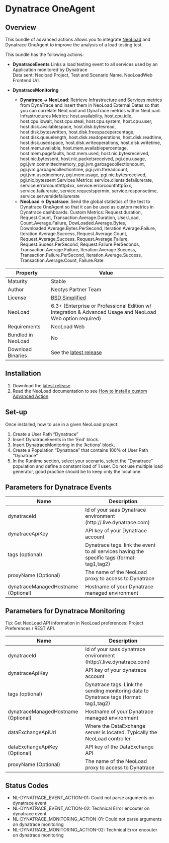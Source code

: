 # Dynatrace OneAgent	

## Overview

This bundle of advanced actions allows you to integrate [NeoLoad](https://www.neotys.com/neoload/overview) and Dynatrace OneAgent to improve the analysis of a load testing test.

This bundle has the following actions:  

* **DynatraceEvents**
  Links a load testing event to all services used by an Application monitored by Dynatrace  
  Data sent: Neoload Project, Test and Scenario Name.
             NeoLoadWeb Frontend Url.
  
* **DynatraceMonitoring**   
    * **Dynatrace -> NeoLoad**: Retrieve Infrastructure and Services metrics from DynaTrace and insert them in NeoLoad External Datas so that
      you can correlate NeoLoad and DynaTrace metrics within NeoLoad.
      Infrastructures Metrics: 
      host.availability, host.cpu.idle, host.cpu.iowait, host.cpu.steal, host.cpu.system, host.cpu.user, host.disk.availablespace, host.disk.bytesread, host.disk.byteswritten, host.disk.freespacepercentage, host.disk.queuelength, host.disk.readoperations, host.disk.readtime, host.disk.usedspace, host.disk.writeoperations, host.disk.writetime, host.mem.available, host.mem.availablepercentage, host.mem.pagefaults, host.mem.used, host.nic.bytesreceived, host.nic.bytessent, host.nic.packetsreceived, pgi.cpu.usage, pgi.jvm.committedmemory, pgi.jvm.garbagecollectioncount, pgi.jvm.garbagecollectiontime, pgi.jvm.threadcount, pgi.jvm.usedmemory, pgi.mem.usage, pgi.nic.bytesreceived, pgi.nic.bytessent
      Services Metrics:
      service.clientsidefailurerate, service.errorcounthttp4xx, service.errorcounthttp5xx, service.failurerate, service.requestspermin, service.responsetime, service.serversidefailurerate
    * **NeoLoad -> Dynatrace**: Send the global statistics of the test to Dynatrace OneAgent so that it can be used as custom metrics 
      in Dynatrace dashboards.
      Custom Metrics:
      Request.duration, Request.Count, Transaction.Average.Duration, User.Load, Count.Average.Failure, DowLoaded.Average.Bytes, Downloaded.Average.Bytes.PerSecond, Iteration.Average.Failure, Iteration.Average.Success, Request.Average.Count, Request.Average.Success, Request.Average.Failure, Request.Sucess.PerSecond, Request.Failure.PerSeconds, Transaction.Average.Failure, Iteration.Average.Success, Transaction.Failure.PerSecond, Iteration.Average.Success, Transaction.Average.Count, Failure.Rate    
      
     
| Property | Value |
| -----| -------------- |
| Maturity | Stable |
| Author   | Neotys Partner Team |
| License  | [BSD Simplified](https://www.neotys.com/documents/legal/bsd-neotys.txt) |
| NeoLoad  | 6.3+ (Enterprise or Professional Edition w/ Integration & Advanced Usage and NeoLoad Web option required)|
| Requirements | NeoLoad Web |
| Bundled in NeoLoad | No
| Download Binaries | See the [latest release](https://github.com/Neotys-Labs/Dynatrace/releases/latest)

## Installation

1. Download the [latest release](https://github.com/Neotys-Labs/Dynatrace/releases/latest)
1. Read the NeoLoad documentation to see [How to install a custom Advanced Action](https://www.neotys.com/documents/doc/neoload/latest/en/html/#25928.htm)

## Set-up

Once installed, how to use in a given NeoLoad project:

1. Create a User Path “Dynatrace”
1. Insert DynatraceEvents in the ‘End’ block.
1. Insert DynatraceMonitoring in the ‘Actions’ block.
1. Create a Population “Dynatrace” that contains 100% of User Path “Dynatrace”
1. In the Runtime section, select your scenario, select the “Dynatrace” population and define a constant load of 1 user.
   Do not use multiple load generator, good practice should be to keep only the local one.

## Parameters for Dynatrace Events

| Name             | Description |
| -----            | ----- |
| dynatraceId      |  Id of your saas Dynatrace environment (http://<id>.live.dynatrace.com) |
| dynatraceApiKey  |  API key of your Dynatrace account |
| tags (optional)  |  Dynatrace tags. link the event to all services having the specific tags (format: tag1,tag2) |
| proxyName (Optional) |  The name of the NeoLoad proxy to access to Dynatrace |
| dynatraceManagedHostname (Optional) | Hostname of your Dynatrace managed environment |

## Parameters for Dynatrace Monitoring

Tip: Get NeoLoad API information in NeoLoad preferences: Project Preferences / REST API.

| Name             | Description |
| -----            | ----- |
| dynatraceId      |  Id of your saas dynatrace environment (http://<id>.live.dynatrace.com) |
| dynatraceApiKey  | API key of your dynatrace account |
| tags (optional)  | Dynatrace tags. Link the sending monitoring data to Dynatrace tags (format: tag1,tag2) |
| dynatraceManagedHostname (Optional) | Hostname of your Dynatrace managed environment |
| dataExchangeApiUrl   | Where the DataExchange server is located. Typically the NeoLoad controller |
| dataExchangeApiKey  (Optional)  | API key of the DataExchange API   |
| proxyName (Optional) |  The name of the NeoLoad proxy to access to Dynatrace |
  
## Status Codes

* NL-DYNATRACE_EVENT_ACTION-01: Could not parse arguments on dynatrace event
* NL-DYNATRACE_EVENT_ACTION-02: Technical Error encouter on dynatrace event
* NL-DYNATRACE_MONITORING_ACTION-01: Could not parse arguments on dynatrace monitoring
* NL-DYNATRACE_MONITORING_ACTION-02: Technical Error encouter on dynatrace monitoring
